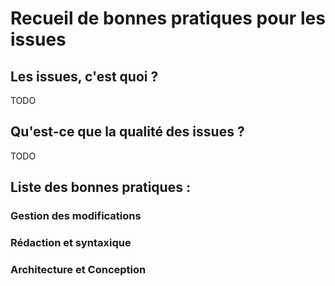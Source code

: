 Recueil de bonnes pratiques pour les issues
===========================================

Les issues, c'est quoi ?
------------------------

TODO

Qu'est-ce que la qualité des issues ?
-------------------------------------

TODO

Liste des bonnes pratiques :
----------------------------

### Gestion des modifications

### Rédaction et syntaxique

### Architecture et Conception

